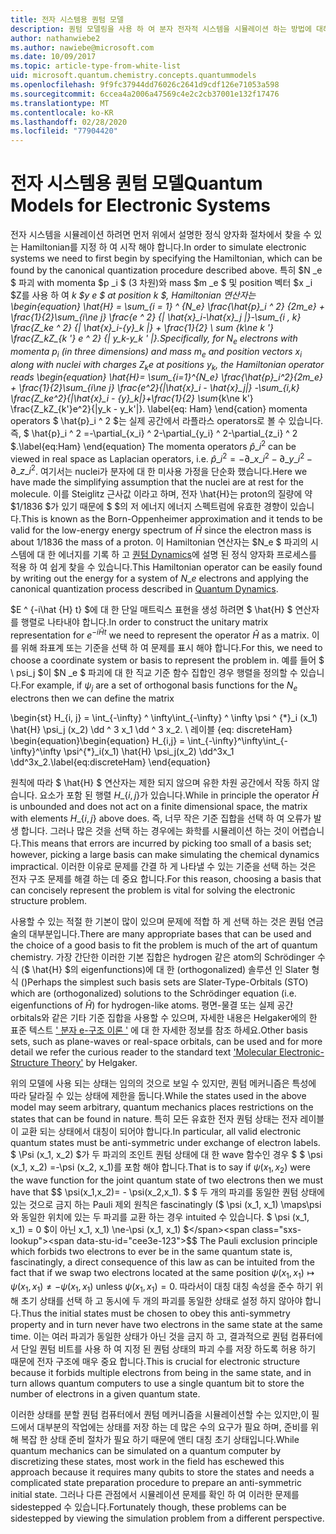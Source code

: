 ```yaml
---
title: 전자 시스템용 퀀텀 모델
description: 퀀텀 모델링을 사용 하 여 분자 전자적 시스템을 시뮬레이션 하는 방법에 대해 알아봅니다.
author: nathanwiebe2
ms.author: nawiebe@microsoft.com
ms.date: 10/09/2017
ms.topic: article-type-from-white-list
uid: microsoft.quantum.chemistry.concepts.quantummodels
ms.openlocfilehash: 9f9fc37944dd76026c2641d9cdf126e71053a598
ms.sourcegitcommit: 6ccea4a2006a47569c4e2c2cb37001e132f17476
ms.translationtype: MT
ms.contentlocale: ko-KR
ms.lasthandoff: 02/28/2020
ms.locfileid: "77904420"
---
```

# <a name="quantum-models-for-electronic-systems"></a><span data-ttu-id="cee3e-103">전자 시스템용 퀀텀 모델</span><span class="sxs-lookup"><span data-stu-id="cee3e-103">Quantum Models for Electronic Systems</span></span>

<span data-ttu-id="cee3e-104">전자 시스템을 시뮬레이션 하려면 먼저 위에서 설명한 정식 양자화 절차에서 찾을 수 있는 Hamiltonian를 지정 하 여 시작 해야 합니다.</span><span class="sxs-lookup"><span data-stu-id="cee3e-104">In order to simulate electronic systems we need to first begin by specifying the Hamiltonian, which can be found by the canonical quantization procedure described above.</span></span>
<span data-ttu-id="cee3e-105">특히 $N _e $ 파괴 with momenta $p _i $ (3 차원)와 mass $m _e $ 및 position 벡터 $x _i $Z를 사용 하 여 _k $y e $ at position _k $, Hamiltonian 연산자는 \begin{equation} \hat{H} = \sum\_{i = 1} ^ {N\_e} \frac{\hat{p}\_i ^ 2} {2m\_e} + \frac{1}{2}\sum\_{i\ne j} \frac{e ^ 2} {| \hat{x}\_i-\hat{x}\_j |}-\sum\_{i , k} \frac{Z\_ke ^ 2} {| \hat{x}\_i-{y}\_k |} + \frac{1}{2} \ sum_ {k\ne k '} \frac{Z\_kZ\_{k '} e ^ 2} {| y\_k-y\_k ' |}.</span><span class="sxs-lookup"><span data-stu-id="cee3e-105">Specifically, for $N_e$ electrons with momenta $p_i$ (in three dimensions) and mass $m_e$  and position vectors $x_i$ along with nuclei with charges $Z_k e$ at positions $y_k$, the Hamiltonian operator reads \begin{equation} \hat{H}= \sum\_{i=1}^{N\_e} \frac{\hat{p}\_i^2}{2m\_e} + \frac{1}{2}\sum\_{i\ne j} \frac{e^2}{|\hat{x}\_i - \hat{x}\_j|} -\sum\_{i,k} \frac{Z\_ke^2}{|\hat{x}\_i - {y}\_k|}+\frac{1}{2} \sum_{k\ne k'} \frac{Z\_kZ\_{k'}e^2}{|y\_k - y\_k'|}.</span></span> <span data-ttu-id="cee3e-106">\label{eq: Ham} \end{cation} momenta operators $ \hat{p}\_i ^ 2 $는 실제 공간에서 라플라스 operators로 볼 수 있습니다. 즉, $ \hat{p}\_i ^ 2 =-\partial\_{x\_i} ^ 2-\partial\_{y\_i} ^ 2-\partial\_{z\_i} ^ 2 $.</span><span class="sxs-lookup"><span data-stu-id="cee3e-106">\label{eq:Ham} \end{equation} The momenta operators $\hat{p}\_i^2$ can be viewed in real space as Laplacian operators, i.e. $\hat{p}\_i^2 = -\partial\_{x\_i}^2 - \partial\_{y\_i}^2 - \partial\_{z\_i}^2$.</span></span>
<span data-ttu-id="cee3e-107">여기서는 nuclei가 분자에 대 한 미사용 가정을 단순화 했습니다.</span><span class="sxs-lookup"><span data-stu-id="cee3e-107">Here we have made the simplifying assumption that the nuclei are at rest for the molecule.</span></span>
<span data-ttu-id="cee3e-108">이를 Steiglitz 근사값 이라고 하며, 전자 \hat{H}는 proton의 질량에 약 $1/1836 $가 있기 때문에 $ $의 저 에너지 에너지 스펙트럼에 유효한 경향이 있습니다.</span><span class="sxs-lookup"><span data-stu-id="cee3e-108">This is known as the Born-Oppenheimer approximation and it tends to be valid for the low-energy energy spectrum of $\hat{H}$ since the electron mass is about $1/1836$ the mass of a proton.</span></span>
<span data-ttu-id="cee3e-109">이 Hamiltonian 연산자는 $N\_e $ 파괴의 시스템에 대 한 에너지를 기록 하 고 [퀀텀 Dynamics](xref:microsoft.quantum.chemistry.concepts.quantumdynamics)에 설명 된 정식 양자화 프로세스를 적용 하 여 쉽게 찾을 수 있습니다.</span><span class="sxs-lookup"><span data-stu-id="cee3e-109">This Hamiltonian operator can be easily found by writing out the energy for a system of $N\_e$ electrons and applying the canonical quantization process described in [Quantum Dynamics](xref:microsoft.quantum.chemistry.concepts.quantumdynamics).</span></span>

<span data-ttu-id="cee3e-110">$E ^ {-i\hat {H} t} $에 대 한 단일 매트릭스 표현을 생성 하려면 $ \hat{H} $ 연산자를 행렬로 나타내야 합니다.</span><span class="sxs-lookup"><span data-stu-id="cee3e-110">In order to construct the unitary matrix representation for $e^{-i\hat{H} t}$ we need to represent the operator $\hat{H}$ as a matrix.</span></span>
<span data-ttu-id="cee3e-111">이를 위해 좌표계 또는 기준을 선택 하 여 문제를 표시 해야 합니다.</span><span class="sxs-lookup"><span data-stu-id="cee3e-111">For this, we need to choose a coordinate system or basis to represent the problem in.</span></span>
<span data-ttu-id="cee3e-112">예를 들어 $ \ psi_j $이 $N _e $ 파괴에 대 한 직교 기준 함수 집합인 경우 행렬을 정의할 수 있습니다.</span><span class="sxs-lookup"><span data-stu-id="cee3e-112">For example, if $\psi_j$ are a set of orthogonal basis functions for the $N_e$ electrons then we can define the matrix</span></span>

<span data-ttu-id="cee3e-113">\begin{st} H\_{i, j} = \int\_{-\infty} ^ \infty\int\_{-\infty} ^ \infty \psi ^ {\*}\_i (x\_1) \hat{H} \psi\_j (x\_2) \dd ^ 3 x\_1 \dd ^ 3 x\_2. \ 레이블 {eq: discreteHam} \begin{equation}</span><span class="sxs-lookup"><span data-stu-id="cee3e-113">\begin{equation} H\_{i,j} = \int\_{-\infty}^\infty\int\_{-\infty}^\infty \psi^{\*}\_i(x\_1) \hat{H} \psi\_j(x\_2) \dd^3x\_1 \dd^3x\_2.\label{eq:discreteHam} \end{equation}</span></span>

<span data-ttu-id="cee3e-114">원칙에 따라 $ \hat{H} $ 연산자는 제한 되지 않으며 유한 차원 공간에서 작동 하지 않습니다. 요소가 포함 된 행렬 $H\_\{i, j\}$가 있습니다.</span><span class="sxs-lookup"><span data-stu-id="cee3e-114">While in principle the operator $\hat{H}$ is unbounded and does not act on a finite dimensional space, the matrix with elements $H\_\{i,j\}$ above does.</span></span>
<span data-ttu-id="cee3e-115">즉, 너무 작은 기준 집합을 선택 하 여 오류가 발생 합니다. 그러나 많은 것을 선택 하는 경우에는 화학를 시뮬레이션 하는 것이 어렵습니다.</span><span class="sxs-lookup"><span data-stu-id="cee3e-115">This means that errors are incurred by picking too small of a basis set; however, picking a large basis can make simulating the chemical dynamics impractical.</span></span>
<span data-ttu-id="cee3e-116">이러한 이유로 문제를 간결 하 게 나타낼 수 있는 기준을 선택 하는 것은 전자 구조 문제를 해결 하는 데 중요 합니다.</span><span class="sxs-lookup"><span data-stu-id="cee3e-116">For this reason, choosing a basis that can concisely represent the problem is vital for solving the electronic structure problem.</span></span>

<span data-ttu-id="cee3e-117">사용할 수 있는 적절 한 기본이 많이 있으며 문제에 적합 하 게 선택 하는 것은 퀀텀 연금술의 대부분입니다.</span><span class="sxs-lookup"><span data-stu-id="cee3e-117">There are many appropriate bases that can be used and the choice of a good basis to fit the problem is much of the art of quantum chemistry.</span></span>
<span data-ttu-id="cee3e-118">가장 간단한 이러한 기본 집합은 hydrogen 같은 atom의 Schrödinger 수식 ($ \hat{H} $의 eigenfunctions)에 대 한 (orthogonalized) 솔루션 인 Slater 형식 ()</span><span class="sxs-lookup"><span data-stu-id="cee3e-118">Perhaps the simplest such basis sets are Slater-Type-Orbitals (STO) which are (orthogonalized) solutions to the Schrödinger equation (i.e. eigenfunctions of $\hat{H}$) for hydrogen-like atoms.</span></span>
<span data-ttu-id="cee3e-119">평면-물결 또는 실제 공간 orbitals와 같은 기타 기준 집합을 사용할 수 있으며, 자세한 내용은 Helgaker에의 한 표준 텍스트 [' 분자 e-구조 이론 '](https://onlinelibrary.wiley.com/doi/book/10.1002/9781119019572) 에 대 한 자세한 정보를 참조 하세요.</span><span class="sxs-lookup"><span data-stu-id="cee3e-119">Other basis sets, such as plane-waves or real-space orbitals, can be used and for more detail we refer the curious reader to the standard text ['Molecular Electronic-Structure Theory'](https://onlinelibrary.wiley.com/doi/book/10.1002/9781119019572) by Helgaker.</span></span>

<span data-ttu-id="cee3e-120">위의 모델에 사용 되는 상태는 임의의 것으로 보일 수 있지만, 퀀텀 메커니즘은 특성에 따라 달라질 수 있는 상태에 제한을 둡니다.</span><span class="sxs-lookup"><span data-stu-id="cee3e-120">While the states used in the above model may seem arbitrary, quantum mechanics places restrictions on the states that can be found in nature.</span></span>
<span data-ttu-id="cee3e-121">특히 모든 유효한 전자 퀀텀 상태는 전자 레이블이 교환 되는 상태에서 대칭이 되어야 합니다.</span><span class="sxs-lookup"><span data-stu-id="cee3e-121">In particular, all valid electronic quantum states must be anti-symmetric under exchange of electron labels.</span></span>
<span data-ttu-id="cee3e-122">$ \Psi (x_1, x_2) $가 두 파괴의 조인트 퀀텀 상태에 대 한 wave 함수인 경우 $ $ \psi (x_1, x_2) =-\psi (x_2, x_1)를 포함 해야 합니다.</span><span class="sxs-lookup"><span data-stu-id="cee3e-122">That is to say if $\psi(x_1,x_2)$ were the wave function for the joint quantum state of two electrons then we must have that $$ \psi(x_1,x_2)= - \psi(x_2,x_1).</span></span>
<span data-ttu-id="cee3e-123">$ $ 두 개의 파괴를 동일한 퀀텀 상태에 있는 것으로 금지 하는 Pauli 제외 원칙은 fascinatingly ($ \psi (x_1, x_1) \maps\psi와 동일한 위치에 있는 두 파괴를 교환 하는 경우 intuited 수 있습니다. $ \psi (x_1, x_1) = 0 $이 아닌 x_1, x_1) \ne-\psi (x_1, x_1) $</span><span class="sxs-lookup"><span data-stu-id="cee3e-123">$$ The Pauli exclusion principle which forbids two electrons to ever be in the same quantum state is, fascinatingly, a direct consequence of this law as can be intuited from the fact that if we swap two electrons located at the same position $\psi(x_1,x_1)\mapsto \psi(x_1,x_1) \ne -\psi(x_1,x_1)$ unless $\psi(x_1,x_1)=0$.</span></span>
<span data-ttu-id="cee3e-124">따라서이 대칭 대칭 속성을 준수 하기 위해 초기 상태를 선택 하 고 동시에 두 개의 파괴를 동일한 상태로 설정 하지 않아야 합니다.</span><span class="sxs-lookup"><span data-stu-id="cee3e-124">Thus the initial states must be chosen to obey this anti-symmetry property and in turn never have two electrons in the same state at the same time.</span></span>
<span data-ttu-id="cee3e-125">이는 여러 파괴가 동일한 상태가 아닌 것을 금지 하 고, 결과적으로 퀀텀 컴퓨터에서 단일 퀀텀 비트를 사용 하 여 지정 된 퀀텀 상태의 파괴 수를 저장 하도록 허용 하기 때문에 전자 구조에 매우 중요 합니다.</span><span class="sxs-lookup"><span data-stu-id="cee3e-125">This is crucial for electronic structure because it forbids multiple electrons from being in the same state, and in turn allows quantum computers to use a single quantum bit to store the number of electrons in a given quantum state.</span></span>

<span data-ttu-id="cee3e-126">이러한 상태를 분할 퀀텀 컴퓨터에서 퀀텀 메커니즘을 시뮬레이션할 수는 있지만,이 필드에서 대부분의 작업에는 상태를 저장 하는 데 많은 수의 요구가 필요 하며, 준비를 위해 복잡 한 상태 준비 절차가 필요 하기 때문에 앤티 대칭 초기 상태입니다.</span><span class="sxs-lookup"><span data-stu-id="cee3e-126">While quantum mechanics can be simulated on a quantum computer by discretizing these states, most work in the field has eschewed this approach because it requires many qubits to store the states and needs a complicated state preparation procedure to prepare an anti-symmetric initial state.</span></span>
<span data-ttu-id="cee3e-127">그러나 다른 관점에서 시뮬레이션 문제를 확인 하 여 이러한 문제를 sidestepped 수 있습니다.</span><span class="sxs-lookup"><span data-stu-id="cee3e-127">Fortunately though, these problems can be sidestepped by viewing the simulation problem from a different perspective.</span></span>
